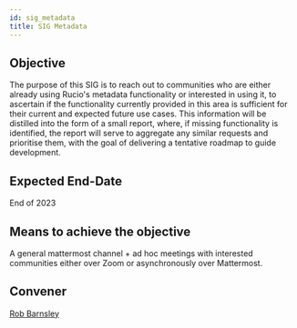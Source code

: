 ```yaml
---
id: sig_metadata
title: SIG Metadata
---
```


## Objective

The purpose of this SIG is to reach out to communities who are either already using 
Rucio's metadata functionality or interested in using it, to ascertain if the 
functionality currently provided in this area is sufficient for their current and 
expected future use cases. This information will be distilled into the form of a 
small report, where, if missing functionality is identified, the report will serve 
to aggregate any similar requests and prioritise them, with the goal of delivering 
a tentative roadmap to guide development.

## Expected End-Date

End of 2023

## Means to achieve the objective

A general mattermost channel + ad hoc meetings with interested communities either 
over Zoom or asynchronously over Mattermost.

## Convener

[Rob Barnsley](https://github.com/robbarnsley)
